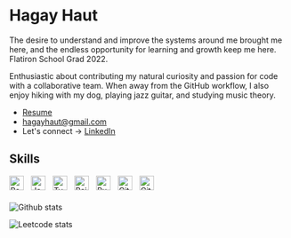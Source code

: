 # Hagay Haut



The desire to understand and improve the systems around me brought me here, and the endless opportunity for learning and growth keep me here. Flatiron School Grad 2022.

Enthusiastic about contributing my natural curiosity and passion for code with a collaborative team. When away from the GitHub workflow, I also enjoy hiking with my dog, playing jazz guitar, and studying music theory.


- [Resume](https://docs.google.com/document/d/1e3WMbcsDELr6TnHYi2qc3wY9n3doJao6n2s2vHKF0l0/edit)
- [hagayhaut@gmail.com](hagayhaut@gmail.com)
- Let's connect -> [LinkedIn](https://www.linkedin.com/in/hagay-haut/)

## Skills


<img align="left" alt="React" width="26px" src="https://cdn.jsdelivr.net/gh/devicons/devicon/icons/react/react-original.svg" style="padding-right:10px;" />
<img align="left" alt="JavaScript" width="26px" src="https://cdn.jsdelivr.net/gh/devicons/devicon/icons/javascript/javascript-original.svg" style="padding-right:10px;" />
<img align="left" alt="TypeScript" width="26px" src="https://cdn.jsdelivr.net/gh/devicons/devicon/icons/typescript/typescript-original.svg" style="padding-right:10px;" />
<img align="left" alt="Rails" width="26px" src="https://pbs.twimg.com/media/CZGHPChUAAA3jqE?format=png&name=large" style="padding-right:10px;" />
<img align="left" alt="Ruby" width="26px" src="https://cdn.jsdelivr.net/gh/devicons/devicon/icons/ruby/ruby-original.svg" style="padding-right:10px;" />
<img align="left" alt="Git" width="26px" src="https://cdn.jsdelivr.net/gh/devicons/devicon/icons/git/git-original.svg" style="padding-right:10px;" />
<img align="left" alt="GitHub" width="26px" src="https://user-images.githubusercontent.com/3369400/139447912-e0f43f33-6d9f-45f8-be46-2df5bbc91289.png" style="padding-right:10px;" />

<br></br>


![Github stats](https://github-readme-stats.vercel.app/api?username=HagayHaut&theme=highcontrast&show_icons=true&count_private=true)


![Leetcode stats](https://leetcard.jacoblin.cool/hagayhaut?theme=dark)

